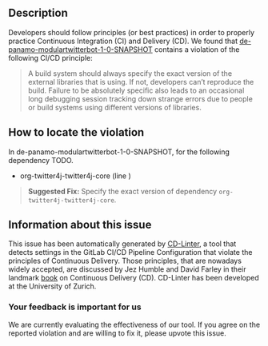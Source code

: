 
## Description
Developers should follow principles (or best practices) in order to properly practice Continuous Integration (CI) and Delivery (CD).
We found that [de-panamo-modulartwitterbot-1-0-SNAPSHOT](https://gitlab.com/Panamo/ModularTwitterBot/blob/master/.gitlab-ci.yml) contains a violation of the following CI/CD principle:

> A build system should always specify the exact version of the external libraries that is using.
If not, developers can’t reproduce the build. Failure to be absolutely specific also leads to an occasional long debugging session tracking down strange errors due to people or build systems using different versions of libraries.

## How to locate the violation

In de-panamo-modulartwitterbot-1-0-SNAPSHOT, for the following dependency TODO.

* org-twitter4j-twitter4j-core (line )

> **Suggested Fix:** Specify the exact version of dependency `org-twitter4j-twitter4j-core`.

## Information about this issue

This issue has been automatically generated by [CD-Linter](https://gitlab.com/Jancso/configuration-analytics), a tool that detects settings in the GitLab CI/CD Pipeline Configuration that violate the principles of Continuous Delivery. Those principles, that are nowadays widely accepted, are discussed by Jez Humble and David Farley in their landmark [book](https://www.oreilly.com/library/view/continuous-delivery-reliable/9780321670250/) on Continuous Delivery (CD). CD-Linter has been developed at the University of Zurich.

### Your feedback is important for us
We are currently evaluating the effectiveness of our tool. If you agree on the reported violation and are willing to fix it, please upvote this issue.